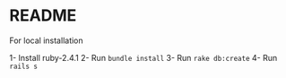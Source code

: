 # README
For local installation

1- Install ruby-2.4.1
2- Run `bundle install`
3- Run `rake db:create`
4- Run `rails s`
